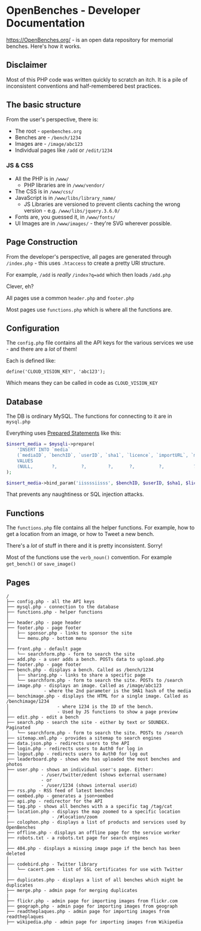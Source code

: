 # OpenBenches - Developer Documentation

https://OpenBenches.org/ - is an open data repository for memorial benches. Here's how it works.

## Disclaimer

Most of this PHP code was written quickly to scratch an itch. It is a pile of inconsistent conventions and half-remembered best practices.

## The basic structure

From the user's perspective, there is:

* The root - `openbenches.org`
* Benches are - `/bench/1234`
* Images are - `/image/abc123`
* Individual pages like `/add` or `/edit/1234`

### JS & CSS

* All the PHP is in `/www/`
   * PHP libraries are in `/www/vendor/`
* The CSS is in `/www/css/`
* JavaScript is in `/www/libs/library_name/`
   * JS Libraries are versioned to prevent clients caching the wrong version - e.g. `/www/libs/jquery.3.6.0/`
* Fonts are, you guessed it, in `/www/fonts/`
* UI Images are in `/www/images/` - they're SVG wherever possible.

## Page Construction

From the developer's perspective, all pages are generated through `/index.php` - this uses `.htaccess` to create a pretty URl structure.

For example, `/add` is *really* `/index?q=add` which then loads `/add.php`

Clever, eh?

All pages use a common `header.php` and `footer.php`

Most pages use `functions.php` which is where all the functions are.

## Configuration

The `config.php` file contains all the API keys for the various services we use - and there are a *lot* of them!

Each is defined like:

`define('CLOUD_VISION_KEY', 'abc123');`

Which means they can be called in code as `CLOUD_VISION_KEY`

## Database

The DB is ordinary MySQL. The functions for connecting to it are in `mysql.php`

Everything uses [Prepared Statements](https://dev.mysql.com/doc/refman/8.0/en/sql-prepared-statements.html) like this:

```php
$insert_media = $mysqli->prepare(
	'INSERT INTO `media`
	(`mediaID`, `benchID`, `userID`, `sha1`, `licence`, `importURL`, `media_type`, `width`, `height`, `datetime`, `make`, `model`)
	VALUES
	(NULL,       ?,         ?,        ?,      ?,         ?,           ?,            ?,       ?,       ?,          ?,      ?);'
);

$insert_media->bind_param('iissssiisss', $benchID, $userID, $sha1, $licence, $import, $media_type, $width, $height, $datetime, $make, $model);
```

That prevents any naughtiness or SQL injection attacks.

## Functions

The `functions.php` file contains all the helper functions. For example, how to get a location from an image, or how to Tweet a new bench.

There's a *lot* of stuff in there and it is pretty inconsistent. Sorry!

Most of the functions use the `verb_noun()` convention. For example `get_bench()` or `save_image()`

## Pages

```
/
├── config.php - all the API keys
├── mysql.php - connection to the database
├── functions.php - helper functions
│
├── header.php - page header
├── footer.php - page footer
│   ├── sponsor.php - links to sponsor the site
│   └── menu.php - bottom menu
│
├── front.php - default page
│   └── searchform.php - form to search the site
├── add.php - a user adds a bench. POSTs data to upload.php
├── footer.php - page footer
├── bench.php - displays a bench. Called as /bench/1234
│   ├── sharing.php - links to share a specific page
│   └── searchform.php - form to search the site. POSTs to /search
├── image.php - displays an image. Called as /image/abc123
│             - where the 2nd parameter is the SHA1 hash of the media
├── benchimage.php - displays the HTML for a single image. Called as /benchimage/1234
│                  - where 1234 is the ID of the bench.
│                  - Used by JS functions to show a page preview
├── edit.php - edit a bench
├── search.php - search the site - either by text or SOUNDEX. Paginated
│   └── searchform.php - form to search the site. POSTs to /search
├── sitemap.xml.php - provides a sitemap to search engines
├── data.json.php - redirects users to the API
├── login.php - redirects users to Auth0 for log in
├── logout.php - redirects users to Auth0 for log out
├── leaderboard.php - shows who has uploaded the most benches and photos
├── user.php - shows an individual user's page.	Either:
│            - /user/twitter/edent (shows external username)
│            - or
│            - /user/1234 (shows internal userid)
├── rss.php - RSS feed of latest benches
├── oembed.php - generates a json+oembed
├── api.php - redirector for the API
├── tag.php - shows all benches with a a specific tag /tag/cat
├── location.php - displays the map zoomed to a specific location
|                - /#location/zoom
├── colophon.php - displays a list of products and services used by OpenBenches
├── offline.php - displays an offline page for the service worker
├── robots.txt - a robots.txt page for search engines
│
├── 404.php - displays a missing image page if the bench has been deleted
│
├── codebird.php - Twitter library
│   └── cacert.pem - list of SSL certificates for use with Twitter
│
├── duplicates.php - displays a list of all benches which might be duplicates
├── merge.php - admin page for merging duplicates
|
├── flickr.php - admin page for importing images from flickr.com
├── geograph.php - admin page for importing images from geograph
├── readtheplaques.php - admin page for importing images from readtheplaques
├── wikipedia.php - admin page for importing images from Wikipedia
```